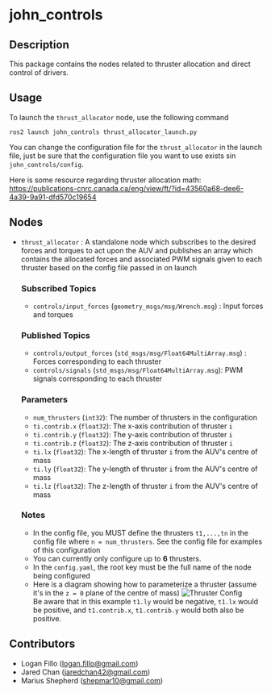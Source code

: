 # john_controls
## Description

This package contains the nodes related to thruster allocation and direct control of drivers.

## Usage

To launch the `thrust_allocator` node, use the following command

    ros2 launch john_controls thrust_allocator_launch.py

You can change the configuration file for the `thrust_allocator` in the launch file, just be sure that the configuration file you want to use exists sin `john_controls/config`.

Here is some resource regarding thruster allocation math:
https://publications-cnrc.canada.ca/eng/view/ft/?id=43560a68-dee6-4a39-9a91-dfd570c19654

## Nodes

- `thrust_allocator` : A standalone node which subscribes to the desired forces and torques to act upon the AUV and publishes an array which contains the allocated forces and associated PWM signals given to each thruster based on the config file passed in on launch

    ### Subscribed Topics
    - `controls/input_forces` (`geometry_msgs/msg/Wrench.msg`) : Input forces and torques
    ### Published Topics
    - `controls/output_forces` (`std_msgs/msg/Float64MultiArray.msg`) : Forces corresponding to each thruster
    - `controls/signals` (`std_msgs/msg/Float64MultiArray.msg`): PWM signals corresponding to each thruster
    ### Parameters 
    - `num_thrusters` (`int32`): The number of thrusters in the configuration
    - `ti.contrib.x` (`float32`): The x-axis contribution of thruster `i`
    - `ti.contrib.y` (`float32`): The y-axis contribution of thruster `i`
    - `ti.contrib.z` (`float32`): The z-axis contribution of thruster `i`
    - `ti.lx` (`float32`): The x-length of thruster `i` from the AUV's centre of mass
    - `ti.ly` (`float32`): The y-length of thruster `i` from the AUV's centre of mass
    - `ti.lz` (`float32`): The z-length of thruster `i` from the AUV's centre of mass
    ### Notes
    - In the config file, you MUST define the thrusters `t1,...,tn` in the config file where `n = num_thrusters`. See the config file for examples of this configuration
    - You can currently only configure up to **6** thrusters.
    - In the `config.yaml`, the root key must be the full name of the node being configured
    - Here is a diagram showing how to parameterize a thruster (assume it's in the `z = 0` plane of the centre of mass)
    ![Thruster Config](../../assets/thruster_config.jpg)  
    Be aware that in this example `t1.ly` would be negative, `t1.lx` would be positive, and `t1.contrib.x`, `t1.contrib.y` would both also be positive.
 

## Contributors

- Logan Fillo (logan.fillo@gmail.com)
- Jared Chan (jaredchan42@gmail.com)
- Marius Shepherd (shepmar10@gmail.com)
